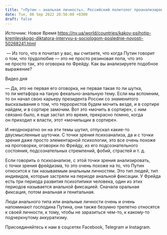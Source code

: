 ```yaml
---
title: "«Путин — анальная личность». Российский политолог проанализировал психотип диктатора и объяснил пассивность населения РФ — интервью"
date: Tue, 06 Sep 2022 20:56:00 +0300
draft: false
---
```

Источник: Новое Время https://nv.ua/world/countries/kakov-psihotip-kremlevskogo-diktatora-intervyu-s-sociologom-poslednie-novosti-50268241.html


 — Из того, что я почитал у вас, вы считаете, что когда Путин говорит о том, что трудолюбие — это не просто резиновая попа, что это не просто так, это оговорка по Фрейду. Как вы анализируете подобное выражение?

 Видео дня   

— Да, это не первая его оговорка, не первая такая то ли шутка, то ли метафора на такую фекально-анальную тему. Если мы вспомним, то он начал свою карьеру президента России со знаменитого высказывания о том, что террористов будем мочить везде, и в сортире найдем, и в сортире замочим. Вот это «мочить в сортире», с ним связано было, я еще застал это время, прекрасно помню, когда он приходил к власти, этот «мочильщик в сортире».

И неоднократно он на эти темы шутил, отпускал какие-то двусмысленные шуточки. С точки зрения психоанализа, да и с точки зрения даже просто элементарной психологии, это все очень похоже на проговорки, оговорки по Фрейду, из его подсознательного состояния, подсознательных стремлений, фобий, страстей и т. д.

Если говорить о психоанализе, с этой точки зрения анализировать, с точки зрения фрейдизма, то это очень похоже на то, что Путин относится к так называемым анальным личностям. Это тип людей, тип индивидов, которые застряли на периоде анальной фиксации. У Фрейда есть три периода развития психотипики человека, один из этих периодов называется анальной фиксацией. Сначала оральная фиксация, потом анальная и генитальная.

Люди анального типа или анальные личности очень и очень напоминают господина Путина, они также безумно трепетно относятся к своей личности, к тому, чтобы не заразиться чем-то, к какому-то подчеркнутому аккуратизму.

Присоединяйтесь к нам в соцсетях Facebook, Telegram и Instagram.
